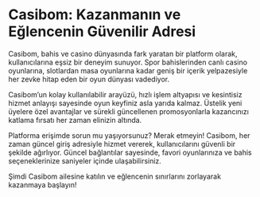 # Casibom: Kazanmanın ve Eğlencenin Güvenilir Adresi
Casibom, bahis ve casino dünyasında fark yaratan bir platform olarak, kullanıcılarına eşsiz bir deneyim sunuyor. Spor bahislerinden canlı casino oyunlarına, slotlardan masa oyunlarına kadar geniş bir içerik yelpazesiyle her zevke hitap eden bir oyun dünyası vadediyor.

Casibom’un kolay kullanılabilir arayüzü, hızlı işlem altyapısı ve kesintisiz hizmet anlayışı sayesinde oyun keyfiniz asla yarıda kalmaz. Üstelik yeni üyelere özel avantajlar ve sürekli güncellenen promosyonlarla kazancınızı katlama fırsatı her zaman elinizin altında.

Platforma erişimde sorun mu yaşıyorsunuz? Merak etmeyin! Casibom, her zaman güncel giriş adresiyle hizmet vererek, kullanıcılarını güvenli bir şekilde ağırlıyor. Güncel bağlantılar sayesinde, favori oyunlarınıza ve bahis seçeneklerinize saniyeler içinde ulaşabilirsiniz.

Şimdi Casibom ailesine katılın ve eğlencenin sınırlarını zorlayarak kazanmaya başlayın!
